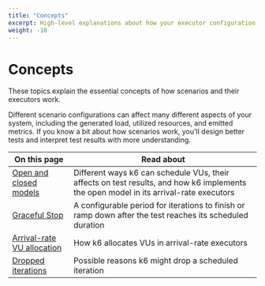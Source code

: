 ```yaml
---
title: "Concepts"
excerpt: High-level explanations about how your executor configuration can change the test execution and test results
weight: -10
---
```


# Concepts

These topics explain the essential concepts of how scenarios and their executors work.

Different scenario configurations can affect many different aspects of your system,
including the generated load, utilized resources, and emitted metrics.
If you know a bit about how scenarios work, you'll design better tests and interpret test results with more understanding.

| On this page                                                                                                   | Read about                                                                                                                            |
| -------------------------------------------------------------------------------------------------------------- | ------------------------------------------------------------------------------------------------------------------------------------- |
| [Open and closed models](https://grafana.com/docs/k6/<K6_VERSION>/using-k6/scenarios/concepts/open-vs-closed)                 | Different ways k6 can schedule VUs, their affects on test results, and how k6 implements the open model in its arrival-rate executors |
| [Graceful Stop](https://grafana.com/docs/k6/<K6_VERSION>/using-k6/scenarios/concepts/graceful-stop)                           | A configurable period for iterations to finish or ramp down after the test reaches its scheduled duration                             |
| [Arrival-rate VU allocation](https://grafana.com/docs/k6/<K6_VERSION>/using-k6/scenarios/concepts/arrival-rate-vu-allocation) | How k6 allocates VUs in arrival-rate executors                                                                                        |
| [Dropped iterations](https://grafana.com/docs/k6/<K6_VERSION>/using-k6/scenarios/concepts/dropped-iterations)                 | Possible reasons k6 might drop a scheduled iteration                                                                                  |
